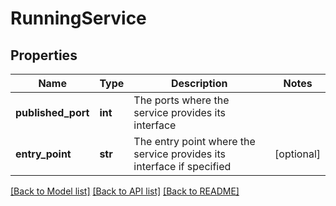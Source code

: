 # RunningService

## Properties
Name | Type | Description | Notes
------------ | ------------- | ------------- | -------------
**published_port** | **int** | The ports where the service provides its interface | 
**entry_point** | **str** | The entry point where the service provides its interface if specified | [optional] 

[[Back to Model list]](../README.md#documentation-for-models) [[Back to API list]](../README.md#documentation-for-api-endpoints) [[Back to README]](../README.md)



